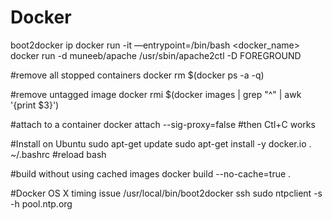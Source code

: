Docker
====
boot2docker ip
docker run -it —entrypoint=/bin/bash <docker_name>
docker run -d muneeb/apache /usr/sbin/apache2ctl -D FOREGROUND

#remove all stopped containers
docker rm $(docker ps -a -q)

#remove untagged image
docker rmi $(docker images | grep "^<none>" | awk '{print $3}')

#attach to a container 
docker attach --sig-proxy=false <name>  #then Ctl+C works

#Install on Ubuntu
sudo apt-get update
sudo apt-get install -y docker.io
. ~/.bashrc #reload bash

#build without using cached images
docker build --no-cache=true .

#Docker OS X timing issue
/usr/local/bin/boot2docker ssh sudo ntpclient -s -h pool.ntp.org
